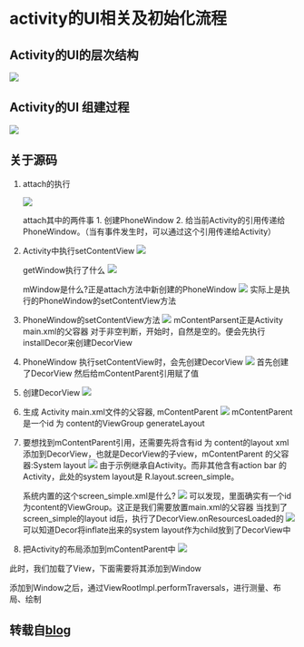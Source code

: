 # activity的UI相关及初始化流程

## Activity的UI的层次结构
![](image/activityUI.png)

## Activity的UI 组建过程
![](image/acitivityUIgenerate.png)

## 关于源码
1. attach的执行

    ![](image/activity_ui_1.png)

    attach其中的两件事
        1. 创建PhoneWindow
        2. 给当前Activity的引用传递给PhoneWindow。（当有事件发生时，可以通过这个引用传递给Activity）

2. Activity中执行setContentView
    ![](image/activity_ui_2.png)

    getWindow执行了什么
    ![](image/activity_ui_3.png)

    mWindow是什么?正是attach方法中新创建的PhoneWindow
    ![](image/activity_ui_4.png)
    实际上是执行的PhoneWindow的setContentView方法

3. PhoneWindow的setContentView方法
    ![](image/activity_ui_5.png)
    mContentParsent正是Activity main.xml的父容器
    对于非空判断，开始时，自然是空的。便会先执行installDecor来创建DecorView

4. PhoneWindow 执行setContentView时，会先创建DecorView
    ![](image/activity_ui_6.png)
    首先创建了DecorView
    然后给mContentParent引用赋了值

5. 创建DecorView
    ![](image/activity_ui_7.png)

6. 生成 Activity main.xml文件的父容器, mContentParent
    ![](image/activity_ui_8.png)
    mContentParent是一个id 为 content的ViewGroup
    generateLayout

7. 要想找到mContentParent引用，还需要先将含有id 为 content的layout xml添加到DecorView，也就是DecorView的子view，mContentParent 的父容器:System layout
    ![](image/activity_ui_9.png)
    由于示例继承自Activity。而非其他含有action bar 的Activity，此处的system layout是 R.layout.screen_simple。

    系统内置的这个screen_simple.xml是什么?
    ![](image/activity_ui_10.png)
    可以发现，里面确实有一个id为content的ViewGroup。这正是我们需要放置main.xml的父容器
    当找到了screen_simple的layout id后，执行了DecorView.onResourcesLoaded的
    ![](image/activity_ui_11.png)
    可以知道Decor将inflate出来的system layout作为child放到了DecorView中
    
8. 把Activity的布局添加到mContentParent中
    ![](image/activity_ui_12.png)

此时，我们加载了View，下面需要将其添加到Window

添加到Window之后，通过ViewRootImpl.performTraversals，进行测量、布局、绘制

## 转载自[blog]
[blog]: https://blog.csdn.net/time_hunter/article/details/53858924
